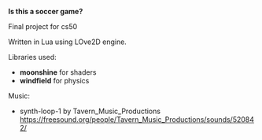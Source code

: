 **Is this a soccer game?**

Final project for cs50

Written in Lua using LOve2D engine.

Libraries used:
* **moonshine** for shaders
* **windfield** for physics

Music:

* synth-loop-1 by Tavern_Music_Productions
  https://freesound.org/people/Tavern_Music_Productions/sounds/520842/